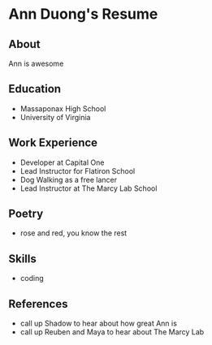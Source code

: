 # Ann Duong's Resume

## About
Ann is awesome

## Education
* Massaponax High School 
* University of Virginia

## Work Experience

* Developer at Capital One
* Lead Instructor for Flatiron School
* Dog Walking as a free lancer
* Lead Instructor at The Marcy Lab School

## Poetry
* rose and red, you know the rest

## Skills
* coding

## References
* call up Shadow to hear about how great Ann is
* call up Reuben and Maya to hear about The Marcy Lab
